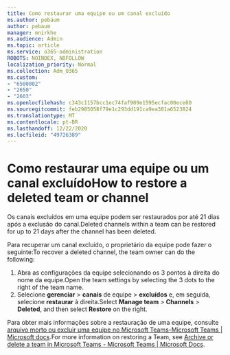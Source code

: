 ```yaml
---
title: Como restaurar uma equipe ou um canal excluído
ms.author: pebaum
author: pebaum
manager: mnirkhe
ms.audience: Admin
ms.topic: article
ms.service: o365-administration
ROBOTS: NOINDEX, NOFOLLOW
localization_priority: Normal
ms.collection: Adm_O365
ms.custom:
- "6500002"
- "2650"
- "2603"
ms.openlocfilehash: c343c1157bcc1ec74faf909e1595ecfac00ece80
ms.sourcegitcommit: feb2985058f79e1c293dd191ca9ea381a6523824
ms.translationtype: MT
ms.contentlocale: pt-BR
ms.lasthandoff: 12/22/2020
ms.locfileid: "49726389"
---
```

# <a name="how-to-restore-a-deleted-team-or-channel"></a><span data-ttu-id="82dab-102">Como restaurar uma equipe ou um canal excluído</span><span class="sxs-lookup"><span data-stu-id="82dab-102">How to restore a deleted team or channel</span></span>

<span data-ttu-id="82dab-103">Os canais excluídos em uma equipe podem ser restaurados por até 21 dias após a exclusão do canal.</span><span class="sxs-lookup"><span data-stu-id="82dab-103">Deleted channels within a team can be restored for up to 21 days after the channel has been deleted.</span></span>

<span data-ttu-id="82dab-104">Para recuperar um canal excluído, o proprietário da equipe pode fazer o seguinte:</span><span class="sxs-lookup"><span data-stu-id="82dab-104">To recover a deleted channel, the team owner can do the following:</span></span>

1. <span data-ttu-id="82dab-105">Abra as configurações da equipe selecionando os 3 pontos à direita do nome da equipe.</span><span class="sxs-lookup"><span data-stu-id="82dab-105">Open the team settings by selecting the 3 dots to the right of the team name.</span></span>
2. <span data-ttu-id="82dab-106">Selecione **gerenciar**  >  **canais** de equipe  >  **excluídos** e, em seguida, selecione **restaurar** à direita.</span><span class="sxs-lookup"><span data-stu-id="82dab-106">Select **Manage team** > **Channels** > **Deleted**, and then select **Restore** on the right.</span></span>

<span data-ttu-id="82dab-107">Para obter mais informações sobre a restauração de uma equipe, consulte [arquivo morto ou excluir uma equipe no Microsoft Teams-Microsoft Teams | Microsoft docs](https://docs.microsoft.com/microsoftteams/archive-or-delete-a-team#restore-a-deleted-team).</span><span class="sxs-lookup"><span data-stu-id="82dab-107">For more information on restoring a Team, see [Archive or delete a team in Microsoft Teams - Microsoft Teams | Microsoft Docs](https://docs.microsoft.com/microsoftteams/archive-or-delete-a-team#restore-a-deleted-team).</span></span>
